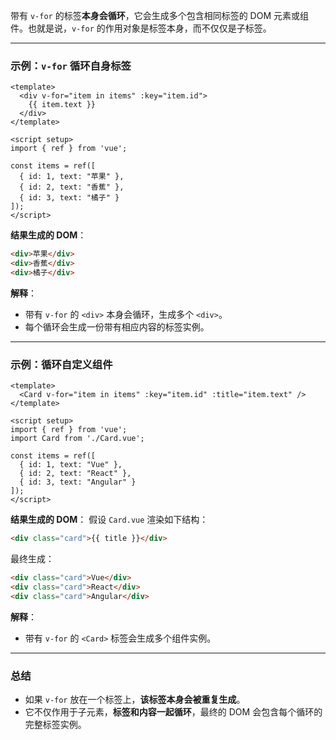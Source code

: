 带有 `v-for` 的标签**本身会循环**，它会生成多个包含相同标签的 DOM 元素或组件。也就是说，`v-for` 的作用对象是标签本身，而不仅仅是子标签。

---

### **示例：`v-for` 循环自身标签**

```vue
<template>
  <div v-for="item in items" :key="item.id">
    {{ item.text }}
  </div>
</template>

<script setup>
import { ref } from 'vue';

const items = ref([
  { id: 1, text: "苹果" },
  { id: 2, text: "香蕉" },
  { id: 3, text: "橘子" }
]);
</script>
```

**结果生成的 DOM**：

```html
<div>苹果</div>
<div>香蕉</div>
<div>橘子</div>
```

**解释**：

- 带有 `v-for` 的 `<div>` 本身会循环，生成多个 `<div>`。
- 每个循环会生成一份带有相应内容的标签实例。

---

### **示例：循环自定义组件**

```vue
<template>
  <Card v-for="item in items" :key="item.id" :title="item.text" />
</template>

<script setup>
import { ref } from 'vue';
import Card from './Card.vue';

const items = ref([
  { id: 1, text: "Vue" },
  { id: 2, text: "React" },
  { id: 3, text: "Angular" }
]);
</script>
```

**结果生成的 DOM**： 假设 `Card.vue` 渲染如下结构：

```html
<div class="card">{{ title }}</div>
```

最终生成：

```html
<div class="card">Vue</div>
<div class="card">React</div>
<div class="card">Angular</div>
```

**解释**：

- 带有 `v-for` 的 `<Card>` 标签会生成多个组件实例。

---

### **总结**

- 如果 `v-for` 放在一个标签上，**该标签本身会被重复生成**。
- 它不仅作用于子元素，**标签和内容一起循环**，最终的 DOM 会包含每个循环的完整标签实例。